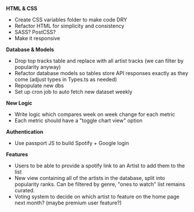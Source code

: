 **HTML & CSS**

- Create CSS variables folder to make code DRY
- Refactor HTML for simplicity and consistency
- SASS? PostCSS?
- Make it responsive

**Database & Models**

- Drop top tracks table and replace with all artist tracks (we can filter by popularity anyway)
- Refactor database models so tables store API responses exactly as they come (adjust types in Types.ts as needed)
- Repopulate new dbs
- Set up cron job to auto fetch new dataset weekly

**New Logic**

- Write logic which compares week on week change for each metric
- Each metric should have a "toggle chart view" option

**Authentication**

- Use passport JS to build Spotify + Google login

**Features**

- Users to be able to provide a spotify link to an Artist to add them to the list
- New view containing all of the artists in the database, split into popularity ranks. Can be filtered by genre,
  "ones to watch" list remains curated.
- Voting system to decide on which artist to feature on the home page next month? (maybe premium user feature?)
